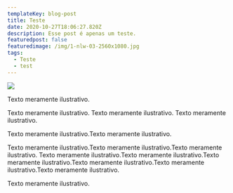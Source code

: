 ```yaml
---
templateKey: blog-post
title: Teste
date: 2020-10-27T18:06:27.820Z
description: Esse post é apenas um teste.
featuredpost: false
featuredimage: /img/1-nlw-03-2560x1080.jpg
tags:
  - Teste
  - test
---
```

![](/img/1-nlw-03-2560x1080.jpg)

Texto meramente ilustrativo.

Texto meramente ilustrativo. Texto meramente ilustrativo.  Texto meramente ilustrativo.

Texto meramente ilustrativo.Texto meramente ilustrativo.

Texto meramente ilustrativo.Texto meramente ilustrativo.Texto meramente ilustrativo. Texto meramente ilustrativo.Texto meramente ilustrativo.Texto meramente ilustrativo.Texto meramente ilustrativo.Texto meramente ilustrativo.Texto meramente ilustrativo.

Texto meramente ilustrativo.